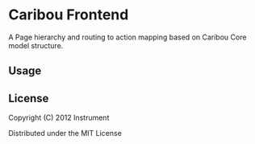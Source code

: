 # Caribou Frontend

A Page hierarchy and routing to action mapping based on Caribou Core model structure.

## Usage



## License

Copyright (C) 2012 Instrument

Distributed under the MIT License
